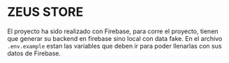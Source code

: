 # ZEUS STORE
El proyecto ha sido realizado  con Firebase, para corre el proyecto, tienen que generar su backend en firebase sino local con data fake.
En el archivo `.env.example` estan las variables que deben ir para poder llenarlas con sus datos de Firebase.

